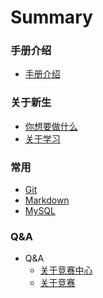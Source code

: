 # Summary

### 手册介绍
* [手册介绍](/README.md)

### 关于新生
<!-- * 关于新生 -->
* [你想要做什么](/Freshman/Some-Words.md)
* [关于学习](/Freshman/About-Freshman-Study.md)


### 常用
<!-- * 常用 -->
* [Git](/Regular/Git.md)
* [Markdown](/Regular/Markdown.md)
* [MySQL](/Regular/MySQL.md)


### Q&A
<!-- * Q&A -->
* Q&A
    * [关于竞赛中心](/QA/About-Competition-Center.md)
    * [关于竞赛](/QA/About-Competiton.md)
